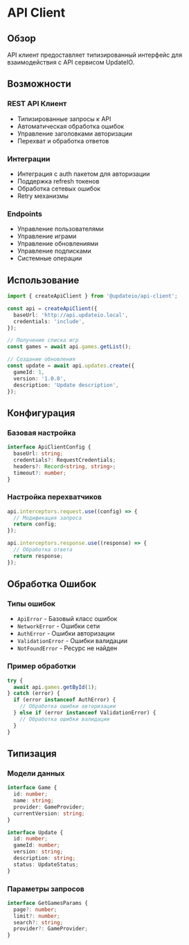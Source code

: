 # API Client

## Обзор
API клиент предоставляет типизированный интерфейс для взаимодействия с API сервисом UpdateIO.

## Возможности

### REST API Клиент
- Типизированные запросы к API
- Автоматическая обработка ошибок
- Управление заголовками авторизации
- Перехват и обработка ответов

### Интеграции
- Интеграция с auth пакетом для авторизации
- Поддержка refresh токенов
- Обработка сетевых ошибок
- Retry механизмы

### Endpoints
- Управление пользователями
- Управление играми
- Управление обновлениями
- Управление подписками
- Системные операции

## Использование

```typescript
import { createApiClient } from '@updateio/api-client';

const api = createApiClient({
  baseUrl: 'http://api.updateio.local',
  credentials: 'include',
});

// Получение списка игр
const games = await api.games.getList();

// Создание обновления
const update = await api.updates.create({
  gameId: 1,
  version: '1.0.0',
  description: 'Update description',
});
```

## Конфигурация

### Базовая настройка
```typescript
interface ApiClientConfig {
  baseUrl: string;
  credentials?: RequestCredentials;
  headers?: Record<string, string>;
  timeout?: number;
}
```

### Настройка перехватчиков
```typescript
api.interceptors.request.use((config) => {
  // Модификация запроса
  return config;
});

api.interceptors.response.use((response) => {
  // Обработка ответа
  return response;
});
```

## Обработка Ошибок

### Типы ошибок
- `ApiError` - Базовый класс ошибок
- `NetworkError` - Ошибки сети
- `AuthError` - Ошибки авторизации
- `ValidationError` - Ошибки валидации
- `NotFoundError` - Ресурс не найден

### Пример обработки
```typescript
try {
  await api.games.getById(1);
} catch (error) {
  if (error instanceof AuthError) {
    // Обработка ошибки авторизации
  } else if (error instanceof ValidationError) {
    // Обработка ошибки валидации
  }
}
```

## Типизация

### Модели данных
```typescript
interface Game {
  id: number;
  name: string;
  provider: GameProvider;
  currentVersion: string;
}

interface Update {
  id: number;
  gameId: number;
  version: string;
  description: string;
  status: UpdateStatus;
}
```

### Параметры запросов
```typescript
interface GetGamesParams {
  page?: number;
  limit?: number;
  search?: string;
  provider?: GameProvider;
}
``` 
